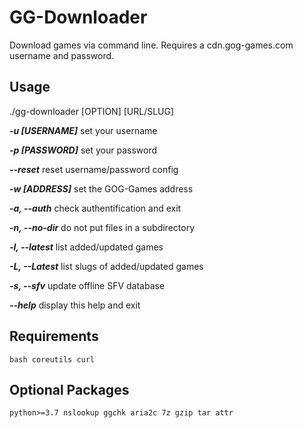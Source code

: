 # GG-Downloader
Download games via command line. Requires a cdn.gog-games.com username and password.

## Usage
./gg-downloader [OPTION] [URL/SLUG]

***-u [USERNAME]*** set your username

***-p [PASSWORD]*** set your password

***--reset*** reset username/password config

***-w [ADDRESS]*** set the GOG-Games address

***-a, --auth*** check authentification and exit

***-n, --no-dir*** do not put files in a subdirectory

***-l, --latest*** list added/updated games

***-L, --Latest*** list slugs of added/updated games

***-s, --sfv*** update offline SFV database

***--help*** display this help and exit

## Requirements
`bash coreutils curl`

## Optional Packages
`python>=3.7 nslookup ggchk aria2c 7z gzip tar attr`
